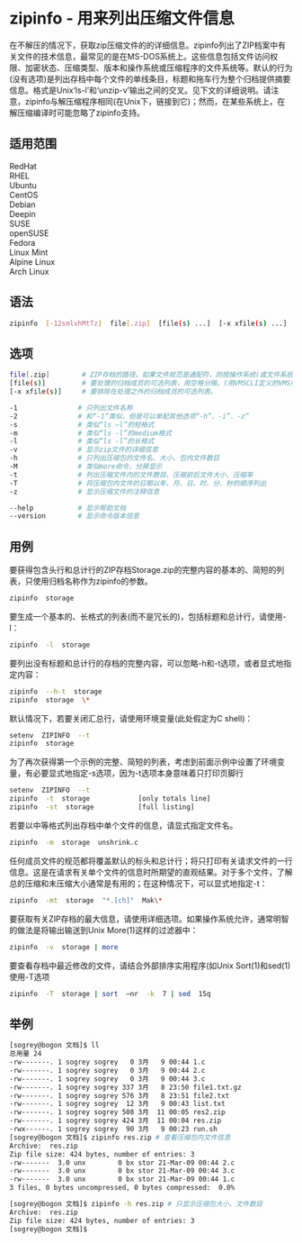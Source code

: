 # zipinfo - 用来列出压缩文件信息
在不解压的情况下，获取zip压缩文件的的详细信息。zipinfo列出了ZIP档案中有关文件的技术信息，最常见的是在MS-DOS系统上。这些信息包括文件访问权限、加密状态、压缩类型、版本和操作系统或压缩程序的文件系统等。默认的行为(没有选项)是列出存档中每个文件的单线条目，标题和拖车行为整个归档提供摘要信息。格式是Unix‘ls-l’和‘unzip-v’输出之间的交叉。见下文的详细说明。请注意，zipinfo与解压缩程序相同(在Unix下，链接到它)；然而，在某些系统上，在解压缩编译时可能忽略了zipinfo支持。

## 适用范围

<!-- <div class="svg linux">Linux</div> -->
<div class="svg redhat">RedHat</div>
<div class="svg rhel">RHEL</div>
<div class="svg ubuntu">Ubuntu</div>
<div class="svg centos">CentOS</div>
<div class="svg debian">Debian</div>
<div class="svg deepin">Deepin</div>
<div class="svg suse">SUSE</div>
<div class="svg opensuse">openSUSE</div>
<div class="svg fedora">Fedora</div>
<div class="svg linuxmint">Linux Mint</div>
<!-- <div class="svg mxlinux">MX Linux</div> -->
<div class="svg alpinelinux">Alpine Linux</div>
<div class="svg archlinux">Arch Linux</div>

## 语法

``` bash
zipinfo  [-12smlvhMtTz]  file[.zip]  [file(s) ...]  [-x xfile(s) ...]
```

## 选项
``` bash
file[.zip]        # ZIP存档的路径。如果文件规范是通配符，则按操作系统(或文件系统)确定的顺序处理每个匹配的文件。只有文件名可以是通配符；路径本身不能。通配符表达式类似于unix egrep(1)(正则)表达式，可能包含
[file(s)]         # 要处理的归档成员的可选列表，用空格分隔。(用VMSCLI定义的VMS版本必须用逗号分隔文件。)正则表达式(通配符)可用于匹配多个成员；参见上文。同样，请务必引用否则将由操作系统展开或修改的表达式。
[-x xfile(s)]     # 要排除在处理之外的归档成员的可选列表。
```
``` bash
-1               # 只列出文件名称
-2               # 和“-1”类似，但是可以单配其他选项“-h”、-i”、-z”
-s               # 类似“ls –l”的短格式
-m               # 类似“ls -l”的medium格式
-l               # 类似“ls -l”的长格式
-v               # 显示zip文件的详细信息
-h               # 只列出压缩包的文件名、大小、包内文件数目
-M               # 类似more命令，分屏显示
-t               # 列出压缩文件内的文件数目、压缩前后文件大小、压缩率
-T               # 将压缩包内文件的日期以年、月、日、时、分、秒的顺序列出
-z               # 显示压缩文件的注释信息

--help           # 显示帮助文档
--version        # 显示命令版本信息
```
## 用例

要获得包含头行和总计行的ZIP存档Storage.zip的完整内容的基本的、简短的列表，只使用归档名称作为zipinfo的参数。
``` bash
zipinfo  storage
```
要生成一个基本的、长格式的列表(而不是冗长的)，包括标题和总计行，请使用-l：
``` bash
zipinfo  -l  storage
```
要列出没有标题和总计行的存档的完整内容，可以忽略-h和-t选项，或者显式地指定内容：
``` bash
zipinfo  --h-t  storage
zipinfo  storage  \*
```
默认情况下，若要关闭汇总行，请使用环境变量(此处假定为C shell)：
``` bash
setenv  ZIPINFO  --t
zipinfo  storage
```
为了再次获得第一个示例的完整、简短的列表，考虑到前面示例中设置了环境变量，有必要显式地指定-s选项，因为-t选项本身意味着只打印页脚行
``` bash
setenv  ZIPINFO  --t
zipinfo  -t  storage            [only totals line]
zipinfo  -st  storage           [full listing]  
```
若要以中等格式列出存档中单个文件的信息，请显式指定文件名。
``` bash
zipinfo  -m  storage  unshrink.c
```
任何成员文件的规范都将覆盖默认的标头和总计行；将只打印有关请求文件的一行信息。这是在请求有关单个文件的信息时所期望的直观结果。对于多个文件，了解总的压缩和未压缩大小通常是有用的；在这种情况下，可以显式地指定-t：
``` bash
zipinfo  -mt  storage  "*.[ch]"  Mak\*
```
要获取有关ZIP存档的最大信息，请使用详细选项。如果操作系统允许，通常明智的做法是将输出输送到Unix More(1)这样的过滤器中：
``` bash
zipinfo  -v  storage | more
```
要查看存档中最近修改的文件，请结合外部排序实用程序(如Unix Sort(1)和sed(1)使用-T选项
``` bash
zipinfo  -T  storage | sort  –nr  -k  7 | sed  15q
```

## 举例

``` bash
[sogrey@bogon 文档]$ ll
总用量 24
-rw-------. 1 sogrey sogrey   0 3月   9 00:44 1.c
-rw-------. 1 sogrey sogrey   0 3月   9 00:44 2.c
-rw-------. 1 sogrey sogrey   0 3月   9 00:44 3.c
-rw-------. 1 sogrey sogrey 337 3月   8 23:50 file1.txt.gz
-rw-------. 1 sogrey sogrey 576 3月   8 23:51 file2.txt
-rw-------. 1 sogrey sogrey  12 3月   9 00:43 list.txt
-rw-------. 1 sogrey sogrey 508 3月  11 00:05 res2.zip
-rw-------. 1 sogrey sogrey 424 3月  11 00:04 res.zip
-rwx------. 1 sogrey sogrey  90 3月   9 00:23 run.sh
[sogrey@bogon 文档]$ zipinfo res.zip # 查看压缩包内文件信息
Archive:  res.zip
Zip file size: 424 bytes, number of entries: 3
-rw-------  3.0 unx        0 bx stor 21-Mar-09 00:44 2.c
-rw-------  3.0 unx        0 bx stor 21-Mar-09 00:44 3.c
-rw-------  3.0 unx        0 bx stor 21-Mar-09 00:44 1.c
3 files, 0 bytes uncompressed, 0 bytes compressed:  0.0%
```
``` bash
[sogrey@bogon 文档]$ zipinfo -h res.zip # 只显示压缩包大小、文件数目
Archive:  res.zip
Zip file size: 424 bytes, number of entries: 3
[sogrey@bogon 文档]$ 
```
